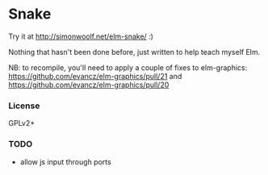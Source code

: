 # Snake

Try it at http://simonwoolf.net/elm-snake/ :)

Nothing that hasn't been done before, just written to help teach myself Elm.

NB: to recompile, you'll need to apply a couple of fixes to elm-graphics: https://github.com/evancz/elm-graphics/pull/21 and https://github.com/evancz/elm-graphics/pull/20

### License

GPLv2+

### TODO
- allow js input through ports
